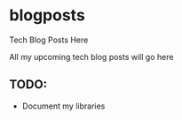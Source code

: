 # blogposts
Tech Blog Posts Here


All my upcoming tech blog posts will go here



## TODO:
- Document my libraries
